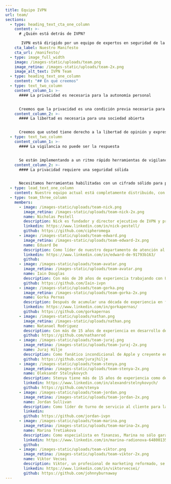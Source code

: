 ```yaml
---
title: Equipo IVPN
url: team/
sections:
  - type: heading_text_cta_one_column
    content: >-
      # ¿Quién está detrás de IVPN?

       IVPN está dirigido por un equipo de expertos en seguridad de la información y activistas de la privacidad. El equipo fundador es un grupo de profesionales de la seguridad que se conocieron mientras estudiaban seguridad de la información en la Universidad de Londres, Reino Unido (Royal Holloway). IVPN existe desde 2009, mucho más tiempo que la mayoría de los servicios VPN.
    cta_label: Nuestro Manifesto
    cta_url: /manifesto/
  - type: image_full_width
    image: /images-static/uploads/team.png
    image_retina: /images-static/uploads/team-2x.png
    image_alt_text: IVPN Team
  - type: heading_text_one_column
    content: "## En qué creemos"
  - type: text_two_column
    content_column_1: >-
      #### La privacidad es necesaria para la autonomía personal


      Creemos que la privacidad es una condición previa necesaria para el desarrollo y la preservación de uno mismo. El poder de revelarse selectivamente al mundo está siendo atacado por gobiernos y corporaciones. Estamos contraatacando.
    content_column_2: >-
      #### La libertad es necesaria para una sociedad abierta


      Creemos que usted tiene derecho a la libertad de opinión y expresión en línea sin interferencias ni vigilancia. La libertad conduce a expresiones mejoradas de creatividad y pensamiento original. Estamos decididos a proteger este derecho.
  - type: text_two_column
    content_column_1: >-
      #### La vigilancia no puede ser la respuesta


      Se están implementando a un ritmo rápido herramientas de vigilancia avanzadas, como el monitoreo de dispositivos y las tecnologías de reconocimiento facial. Nos negamos a aceptar que estas herramientas sean necesarias para una sociedad segura y pedimos a los gobiernos que reduzcan su uso.
    content_column_2: >-
      #### La privacidad requiere una seguridad sólida


      Necesitamos herramientas habilitadas con un cifrado sólido para protegernos contra adversarios hostiles. Con el conjunto adecuado de protecciones podemos volver a controlar lo que compartimos con aquellos que no conocemos y en los que no podemos confiar.
  - type: lead_text_one_column
    content: Nuestro equipo actual está completamente distribuido, con 10 personas de 7 países.
  - type: team_three_column
    members:
      - image: /images-static/uploads/team-nick.png
        image_retina: /images-static/uploads/team-nick-2x.png
        name: Nicholas Pestell
        description: Nick es fundador y director ejecutivo de IVPN y propietario 100% de IVPN Limited, la empresa a través de la cual se opera el servicio IVPN. Nick aporta una considerable experiencia en gestión de riesgos y pruebas de seguridad mientras trabaja para Royal Bank of Scotland, Network Rail y ABN AMRO Bank.
        linkedin: https://www.linkedin.com/in/nick-pestell/
        github: https://github.com/cipheromega
      - image: /images-static/uploads/team-edward.png
        image_retina: /images-static/uploads/team-edward-2x.png
        name: Eduard De
        description: Como líder de nuestro departamento de atención al cliente, Edward es responsable de garantizar que todas las consultas de los clientes se atiendan de manera rápida y profesional, sin importar cuándo lleguen.
        linkedin: https://www.linkedin.com/in/edward-de-91793b163/
        github: 
      - image: /images-static/uploads/team-avatar.png
        image_retina: /images-static/uploads/team-avatar.png
        name: Iain Douglas
        description: Con más de 20 años de experiencia trabajando con Unix y Linux, Iain sabe un par de cosas. Dirige el equipo responsable de garantizar la seguridad y disponibilidad de nuestra infraestructura VPN pública.
        github: https://github.com/Iain-ivpn
      - image: /images-static/uploads/team-gorka.png
        image_retina: /images-static/uploads/team-gorka-2x.png
        name: Gorka Pernas
        description: Después de acumular una década de experiencia en funciones relacionadas con el control de calidad en empresas de tecnología, Gorka ahora aplica sus conocimientos para ayudar al equipo de IVPN a enviar aplicaciones sin errores y asegurarse de que no sufra fugas de privacidad.
        linkedin: https://www.linkedin.com/in/gorkapernas/
        github: https://github.com/gorkapernas
      - image: /images-static/uploads/nathan.png
        image_retina: /images-static/uploads/nathan.png
        name: Natanael Rodriguez
        description: Con más de 15 años de experiencia en desarrollo de software, Nathan ahora utiliza sus habilidades para abordar todos los proyectos relacionados con backend en IVPN.
        github: https://github.com/nathanrod
      - image: /images-static/uploads/team-juraj.png
        image_retina: /images-static/uploads/team-juraj-2x.png
        name: Juraj Hilje
        description: Como fanático incondicional de Apple y creyente en una experiencia de usuario fluida, fue una elección natural para Juraj ingresar al desarrollo de iOS hace una década. Ahora está obsesionado con crear la mejor aplicación VPN disponible en la App Store.
        github: https://github.com/jurajhilje
      - image: /images-static/uploads/team-stenya.png
        image_retina: /images-static/uploads/team-stenya-2x.png
        name: Oleksandr Stelnykovych
        description: Stenya tiene más de 15 años de experiencia como desarrollador de software en diversos roles. En IVPN, está trabajando en la creación de las mejores aplicaciones VPN para escritorios Windows y macOS.
        linkedin: https://www.linkedin.com/in/alexandrstelnykovych/
        github: https://github.com/stenya
      - image: /images-static/uploads/team-jordan.png
        image_retina: /images-static/uploads/team-jordan-2x.png
        name: Jordan Sullivan
        description: Como líder de turno de servicio al cliente para las Américas, Jordan utiliza sus habilidades de soporte técnico basadas en la resolución de problemas para ayudar a cualquiera que necesite una asistencia clara y paciente.
        linkedin: 
        github: https://github.com/jordan-ivpn
      - image: /images-static/uploads/team-marina.png
        image_retina: /images-static/uploads/team-marina-2x.png
        name: Marina Tretiakova
        description: Como especialista en finanzas, Marina no sólo garantiza que los libros del IVPN estén en orden, sino que también es responsable de desarrollar los procesos de negocio, realizar controles internos y garantizar el cumplimiento de las leyes.
        linkedin: https://www.linkedin.com/in/marina-radionova-64800135/
        github: 
      - image: /images-static/uploads/team-viktor.png
        image_retina: /images-static/uploads/team-viktor-2x.png
        name: Viktor Vecsei
        description: Viktor, un profesional de marketing reformado, se ha convertido en un ferviente defensor de la privacidad desde que se unió a IVPN. Es responsable de todos los esfuerzos de comunicación y divulgación que difunden la misión de IVPN.
        linkedin: https://www.linkedin.com/in/viktorvecsei/
        github: https://github.com/johnnyburnaway
---
```

